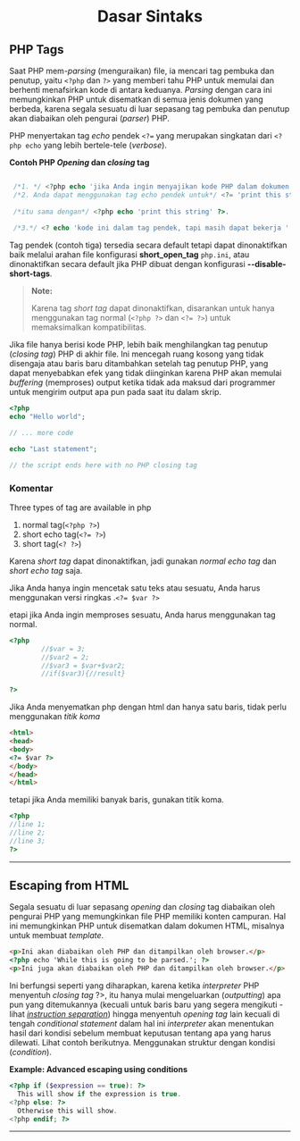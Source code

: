 <h1 align="center">Dasar Sintaks</h1>

## PHP Tags

Saat PHP mem-*parsing* (menguraikan) file, ia mencari tag pembuka dan penutup, yaitu `<?php` dan `?>` yang memberi tahu PHP untuk memulai dan berhenti menafsirkan kode di 
antara keduanya. *Parsing* dengan cara ini memungkinkan PHP untuk disematkan di semua jenis dokumen yang berbeda, karena segala sesuatu di luar sepasang tag pembuka 
dan penutup akan diabaikan oleh pengurai (*parser*) PHP.

PHP menyertakan tag *echo* pendek `<?=` yang merupakan singkatan dari  `<?php echo` yang lebih bertele-tele (*verbose*).

**Contoh PHP *Opening* dan *closing* tag**

```PHP

 /*1. */ <?php echo 'jika Anda ingin menyajikan kode PHP dalam dokumen XHTML atau XML, gunakan tag ini'; ?>
 /*2. Anda dapat menggunakan tag echo pendek untuk*/ <?= 'print this string' ?>.
 
 /*itu sama dengan*/ <?php echo 'print this string' ?>.
    
 /*3.*/ <? echo 'kode ini dalam tag pendek, tapi masih dapat bekerja '.'jika short_open_tag diaktifkan'; ?>   

```

Tag pendek (contoh tiga) tersedia secara default tetapi dapat dinonaktifkan baik melalui arahan file konfigurasi **short_open_tag** `php.ini`, atau dinonaktifkan secara default jika PHP dibuat dengan konfigurasi **--disable-short-tags**.

> **Note:** 
> 
> Karena tag <em title="tag pendek">short tag</em> dapat dinonaktifkan, disarankan untuk hanya menggunakan tag normal (`<?php ?>` dan `<?= ?>`) untuk memaksimalkan kompatibilitas.

Jika file hanya berisi kode PHP, lebih baik menghilangkan tag penutup (*closing tag*) PHP di akhir file. Ini mencegah ruang kosong yang tidak disengaja atau baris baru ditambahkan setelah tag penutup PHP, yang dapat menyebabkan efek yang tidak diinginkan karena PHP akan memulai *buffering* (memproses) output ketika tidak ada maksud dari programmer untuk mengirim output apa pun pada saat itu dalam skrip.

```php
<?php
echo "Hello world";

// ... more code

echo "Last statement";

// the script ends here with no PHP closing tag

```

### Komentar

Three types of tag are available in php
1. normal tag(`<?php ?>`)
2. short echo tag(`<?= ?>`)
3. short tag(`<? ?>`)

Karena *short tag* dapat dinonaktifkan, jadi gunakan *normal echo tag* dan *short echo tag* saja.

Jika Anda hanya ingin mencetak satu teks atau sesuatu, Anda harus menggunakan versi ringkas .`<?= $var ?>`

etapi jika Anda ingin memproses sesuatu, Anda harus menggunakan tag normal.

```PHP
<?php
        //$var = 3;
        //$var2 = 2;
        //$var3 = $var+$var2;
        //if($var3){//result}

?>
```

Jika Anda menyematkan php dengan html dan hanya satu baris, tidak perlu menggunakan *titik koma*

```html
<html>
<head>
<body>
<?= $var ?>
</body>
</head>
</html>
```

tetapi jika Anda memiliki banyak baris, gunakan titik koma.

```php
<?php
//line 1;
//line 2;
//line 3;
?>
```


----
## Escaping from HTML

Segala sesuatu di luar sepasang  _opening_ dan _closing_ tag diabaikan oleh pengurai PHP yang memungkinkan file PHP memiliki konten campuran. Hal ini memungkinkan PHP untuk disematkan dalam dokumen HTML, misalnya untuk membuat _template_.

```html
<p>Ini akan diabaikan oleh PHP dan ditampilkan oleh browser.</p>
<?php echo 'While this is going to be parsed.'; ?>
<p>Ini juga akan diabaikan oleh PHP dan ditampilkan oleh browser.</p>
```

Ini berfungsi seperti yang diharapkan, karena ketika _interpreter_ PHP menyentuh _closing tag_ ?>, itu hanya mulai mengeluarkan (_outputting_) apa pun yang ditemukannya (kecuali untuk baris baru yang segera mengikuti - lihat [_instruction separation_][1]) hingga menyentuh _opening tag_ lain kecuali di tengah _conditional statement_ dalam hal ini _interpreter_ akan menentukan hasil dari kondisi sebelum membuat keputusan tentang apa yang harus dilewati. Lihat contoh berikutnya. Menggunakan struktur dengan kondisi (_condition_).

[1]: https://id.javascript.info/hello-world

**Example:  Advanced escaping using conditions**
```php
<?php if ($expression == true): ?>
  This will show if the expression is true.
<?php else: ?>
  Otherwise this will show.
<?php endif; ?>

```



------

